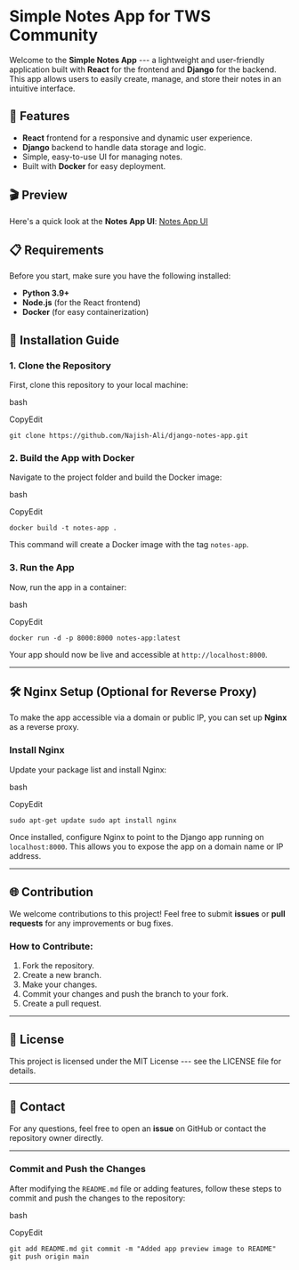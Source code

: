 Simple Notes App for TWS Community
==================================

Welcome to the **Simple Notes App** --- a lightweight and user-friendly application built with **React** for the frontend and **Django** for the backend. This app allows users to easily create, manage, and store their notes in an intuitive interface.

🚀 Features
-----------

-   **React** frontend for a responsive and dynamic user experience.
-   **Django** backend to handle data storage and logic.
-   Simple, easy-to-use UI for managing notes.
-   Built with **Docker** for easy deployment.

🎬 Preview
----------

Here's a quick look at the **Notes App UI**:
[Notes App UI](https://raw.githubusercontent.com/Najish-Ali/django-notes-app/main/image_2025-02-04_163452050.png)

📋 Requirements
---------------

Before you start, make sure you have the following installed:

-   **Python 3.9+**
-   **Node.js** (for the React frontend)
-   **Docker** (for easy containerization)

🚀 Installation Guide
---------------------

### 1\. Clone the Repository

First, clone this repository to your local machine:

bash

CopyEdit

`git clone https://github.com/Najish-Ali/django-notes-app.git`

### 2\. Build the App with Docker

Navigate to the project folder and build the Docker image:

bash

CopyEdit

`docker build -t notes-app .`

This command will create a Docker image with the tag `notes-app`.

### 3\. Run the App

Now, run the app in a container:

bash

CopyEdit

`docker run -d -p 8000:8000 notes-app:latest`

Your app should now be live and accessible at `http://localhost:8000`.

* * * * *

🛠 Nginx Setup (Optional for Reverse Proxy)
-------------------------------------------

To make the app accessible via a domain or public IP, you can set up **Nginx** as a reverse proxy.

### Install Nginx

Update your package list and install Nginx:

bash

CopyEdit

`sudo apt-get update
sudo apt install nginx`

Once installed, configure Nginx to point to the Django app running on `localhost:8000`. This allows you to expose the app on a domain name or IP address.

* * * * *

🌐 Contribution
---------------

We welcome contributions to this project! Feel free to submit **issues** or **pull requests** for any improvements or bug fixes.

### How to Contribute:

1.  Fork the repository.
2.  Create a new branch.
3.  Make your changes.
4.  Commit your changes and push the branch to your fork.
5.  Create a pull request.

* * * * *

📜 License
----------

This project is licensed under the MIT License --- see the LICENSE file for details.

* * * * *

📱 Contact
----------

For any questions, feel free to open an **issue** on GitHub or contact the repository owner directly.

* * * * *

### **Commit and Push the Changes**

After modifying the `README.md` file or adding features, follow these steps to commit and push the changes to the repository:

bash

CopyEdit

`git add README.md
git commit -m "Added app preview image to README"
git push origin main`
